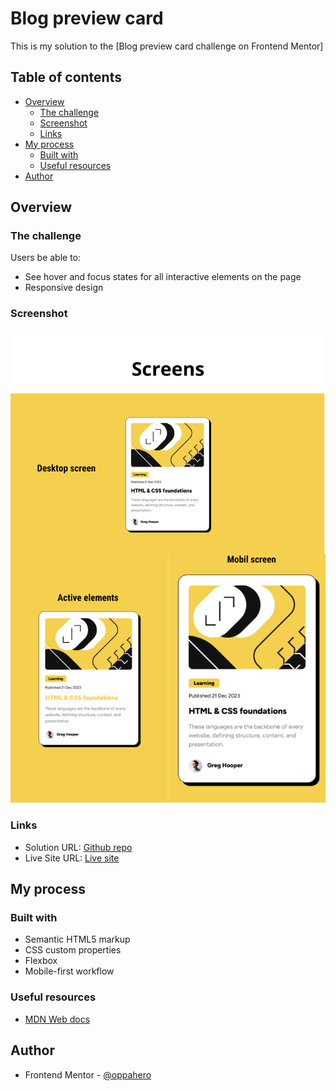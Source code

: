 # Blog preview card

This is my solution to the [Blog preview card challenge on Frontend Mentor]

## Table of contents

- [Overview](#overview)
  - [The challenge](#the-challenge)
  - [Screenshot](#screenshot)
  - [Links](#links)
- [My process](#my-process)
  - [Built with](#built-with)
  - [Useful resources](#useful-resources)
- [Author](#author)


## Overview

### The challenge

Users be able to:

- See hover and focus states for all interactive elements on the page
- Responsive design

### Screenshot

![](./img/screenshots.png)

### Links

- Solution URL: [Github repo](https://github.com/oppahero/blog-preview-card)
- Live Site URL: [Live site](https://oppahero.github.io/blog-preview-card/)

## My process

### Built with

- Semantic HTML5 markup
- CSS custom properties
- Flexbox
- Mobile-first workflow

### Useful resources

- [MDN Web docs](https://developer.mozilla.org/es/docs/Web/CSS) 

## Author

- Frontend Mentor - [@oppahero](https://www.frontendmentor.io/profile/oppahero)
